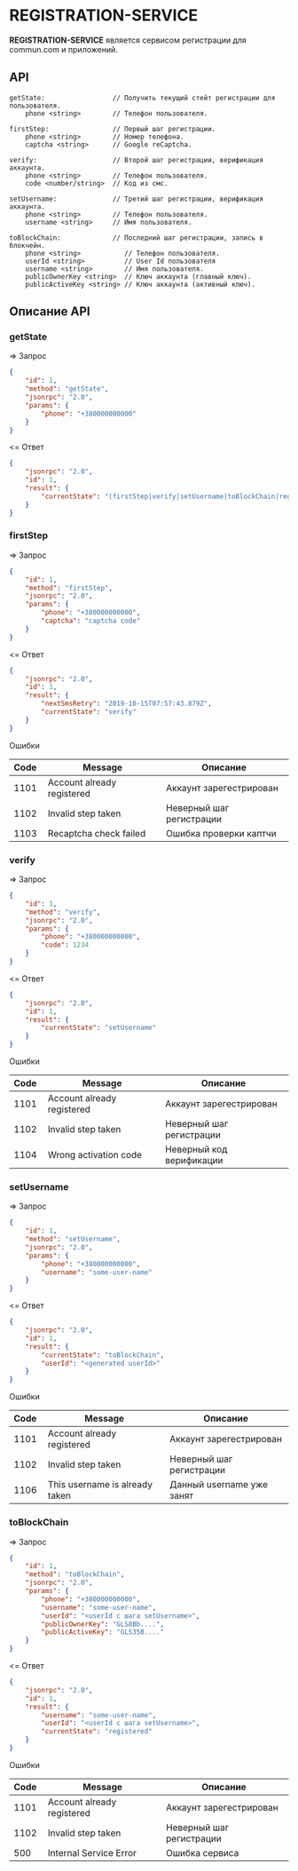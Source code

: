 # REGISTRATION-SERVICE

**REGISTRATION-SERVICE** является сервисом регистрации для commun.com и приложений.

## API

```
getState:                 // Получить текущий стейт регистрации для пользователя.
    phone <string>        // Телефон пользователя.

firstStep:                // Первый шаг регистрации.
    phone <string>        // Номер телефона.
    captcha <string>      // Google reCaptcha.

verify:                   // Второй шаг регистрации, верификация аккаунта.
    phone <string>        // Телефон пользователя.
    code <number/string>  // Код из смс.

setUsername:              // Третий шаг регистрации, верификация аккаунта.
    phone <string>        // Телефон пользователя.
    username <string>     // Имя пользователя.

toBlockChain:             // Последний шаг регистрации, запись в блокчейн.
    phone <string>           // Телефон пользователя.
    userId <string>          // User Id пользователя
    username <string>        // Имя пользователя.
    publicOwnerKey <string>  // Ключ аккаунта (главный ключ).
    publicActiveKey <string> // Ключ аккаунта (активный ключ).
```

## Описание API

### getState

=> Запрос

```json
{
    "id": 1,
    "method": "getState",
    "jsonrpc": "2.0",
    "params": {
        "phone": "+380000000000"
    }
}
```

<= Ответ

```json
{
    "jsonrpc": "2.0",
    "id": 1,
    "result": {
        "currentState": "(firstStep|verify|setUsername|toBlockChain|registered)"
    }
}
```

### firstStep

=> Запрос

```json
{
    "id": 1,
    "method": "firstStep",
    "jsonrpc": "2.0",
    "params": {
        "phone": "+380000000000",
        "captcha": "captcha code"
    }
}
```

<= Ответ

```json
{
    "jsonrpc": "2.0",
    "id": 1,
    "result": {
        "nextSmsRetry": "2019-10-15T07:57:43.879Z",
        "currentState": "verify"
    }
}
```
Ошибки

| Code | Message | Описание |
| --- | --- | --- |
| 1101 | Account already registered | Аккаунт зарегестрирован |
| 1102 | Invalid step taken | Неверный шаг регистрации |
| 1103 | Recaptcha check failed | Ошибка проверки каптчи |

### verify

=> Запрос

```json
{
    "id": 1,
    "method": "verify",
    "jsonrpc": "2.0",
    "params": {
        "phone": "+380000000000",
        "code": 1234
    }
}
```

<= Ответ

```json
{
    "jsonrpc": "2.0",
    "id": 1,
    "result": {
        "currentState": "setUsername"
    }
}
```
Ошибки

| Code | Message | Описание |
| --- | --- | --- |
| 1101 | Account already registered | Аккаунт зарегестрирован |
| 1102 | Invalid step taken | Неверный шаг регистрации |
| 1104 | Wrong activation code | Неверный код верификации |

### setUsername

=> Запрос

```json
{
    "id": 1,
    "method": "setUsername",
    "jsonrpc": "2.0",
    "params": {
        "phone": "+380000000000",
        "username": "some-user-name"
    }
}
```

<= Ответ

```json
{
    "jsonrpc": "2.0",
    "id": 1,
    "result": {
        "currentState": "toBlockChain",
        "userId": "<generated userId>"
    }
}
```
Ошибки

| Code | Message | Описание |
| --- | --- | --- |
| 1101 | Account already registered | Аккаунт зарегестрирован |
| 1102 | Invalid step taken | Неверный шаг регистрации |
| 1106 | This username is already taken | Данный username уже занят |

### toBlockChain

=> Запрос

```json
{
    "id": 1,
    "method": "toBlockChain",
    "jsonrpc": "2.0",
    "params": {
        "phone": "+380000000000",
        "username": "some-user-name",
        "userId": "<userId c шага setUsername>",
        "publicOwnerKey": "GLS8Bb....", 
    	"publicActiveKey": "GLS35B...."
    }
}
```

<= Ответ

```json
{
    "jsonrpc": "2.0",
    "id": 1,
    "result": {
        "username": "some-user-name",
        "userId": "<userId c шага setUsername>",
        "currentState": "registered"
    }
}
```
Ошибки

| Code | Message | Описание |
| --- | --- | --- |
| 1101 | Account already registered | Аккаунт зарегестрирован |
| 1102 | Invalid step taken | Неверный шаг регистрации |
| 500 | Internal Service Error | Ошибка сервиса |

